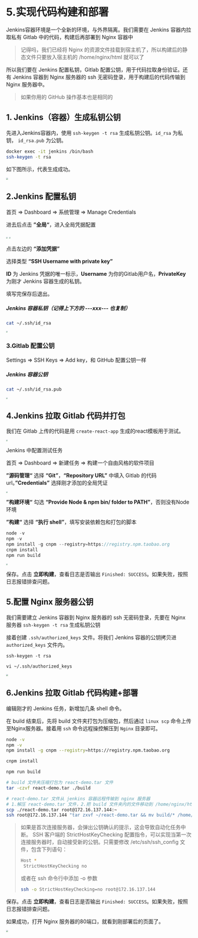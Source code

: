 # 5.实现代码构建和部署

Jenkins容器环境是一个全新的环境，与外界隔离。我们需要在 Jenkins 容器内拉取私有 Gitlab 中的代码，构建后再部署到 Nginx 容器中

> 记得吗，我们已经将 Nginx 的资源文件挂载到宿主机了，所以构建后的静态文件只要放入宿主机的 /home/nginx/html 就可以了

所以我们要在 Jenkins 配置私钥，Gitlab 配置公钥，用于代码拉取身份验证。还有 Jenkins 容器到 Nginx 服务器的 ssh 无密码登录，用于构建后的代码传输到 Nginx 服务器中。

> 如果你用的 GitHub 操作基本也是相同的



## 1. Jenkins（容器）生成私钥公钥

先进入Jenkins容器内，使用 `ssh-keygen -t rsa` 生成私钥公钥。`id_rsa` 为私钥， `id_rsa.pub` 为公钥。

```bash
docker exec -it jenkins /bin/bash
ssh-keygen -t rsa
```

如下图所示，代表生成成功。

<img src="https://zwhid.oss-cn-shenzhen.aliyuncs.com/blog/17-45-37-7VDLdI.png" style="zoom: 33%;" />



##  2.Jenkins 配置私钥

首页 => Dashboard => 系统管理 => Manage Credentials

进去后点击 **”全局“**，进入全局凭据配置

<img src="https://zwhid.oss-cn-shenzhen.aliyuncs.com/blog/20-20-02-up2OmX.png" style="zoom: 25%;" />

<img src="https://zwhid.oss-cn-shenzhen.aliyuncs.com/blog/20-32-58-VVRi4b.png" style="zoom: 25%;" />

点击左边的 **“添加凭据”**

选择类型  **“SSH Username with private key”**

**ID** 为 Jenkins 凭据的唯一标示，**Username** 为你的Gitlab用户名，**PrivateKey** 为刚才 Jenkins 容器生成的私钥。

填写完保存后退出。



##### Jenkins 容器私钥（记得上下方的 ---xxx--- 也复制）

```bash
cat ~/.ssh/id_rsa
```

<img src="https://zwhid.oss-cn-shenzhen.aliyuncs.com/blog/20-35-33-EkJopm.png" style="zoom: 25%;" />



### 3.Gitlab 配置公钥

Settings => SSH Keys => Add key，和 GitHub 配置公钥一样

##### Jenkins 容器公钥

```bash
cat ~/.ssh/id_rsa.pub
```

<img src="https://zwhid.oss-cn-shenzhen.aliyuncs.com/blog/21-17-27-exDb75.png" style="zoom:25%;" />



## 4.Jenkins 拉取 Gitlab 代码并打包

我们在 Gitlab 上传的代码是用 `create-react-app` 生成的react模板用于测试。

<img src="https://zwhid.oss-cn-shenzhen.aliyuncs.com/blog/21-32-05-RgnJ1C.png" style="zoom: 25%;" />



Jenkins 中配置测试任务

首页 => Dashboard => 新建任务 => 构建一个自由风格的软件项目

 **”源码管理“** 选择 **“Git”**，**“Repository URL”** 中填入 Gitlab 的代码url。**”Credentials”** 选择刚才添加的全局凭证

<img src="https://zwhid.oss-cn-shenzhen.aliyuncs.com/blog/21-48-14-ZRqfMb.png" style="zoom: 25%;" />

 **”构建环境“** 勾选 **“Provide Node & npm bin/ folder to PATH”**，否则没有Node环境

 **”构建“**  选择 **“执行 shell”**，填写安装依赖包和打包的脚本

```js
node -v
npm -v
npm install -g cnpm --registry=https://registry.npm.taobao.org
cnpm install
npm run build
```

<img src="https://zwhid.oss-cn-shenzhen.aliyuncs.com/blog/21-49-24-C3OX3S.png" style="zoom:25%;" />

保存。点击 **立即构建**，查看日志是否输出 `Finished: SUCCESS`。如果失败，按照日志报错排查问题。



## 5.配置 Nginx 服务器公钥

我们需要建立 Jenkins 容器到 Nginx 服务器的 ssh 无密码登录，先要在 Nginx 服务器 `ssh-keygen -t rsa` 生成私钥公钥

接着创建 `.ssh/authorized_keys` 文件。将我们 Jenkins 容器的公钥拷贝进 `authorized_keys` 文件内。

```
ssh-keygen -t rsa

vi ~/.ssh/authorized_keys
```

<img src="https://zwhid.oss-cn-shenzhen.aliyuncs.com/blog/21-45-41-dMoZYt.png" style="zoom:33%;" />

## 6.Jenkins 拉取 Gitlab 代码构建+部署

编辑刚才的 Jenkins 任务，新增加几条 shell 命令。

在  build 结束后，先将 build 文件夹打包为压缩包，然后通过 `linux scp` 命令上传至Nginx服务器。接着用 `ssh` 命令远程操控解压到 `Nginx` 目录即可。

```bash
node -v
npm -v
npm install -g cnpm --registry=https://registry.npm.taobao.org

cnpm install

npm run build

# build 文件夹压缩打包为 react-demo.tar 文件
tar -czvf react-demo.tar ./build

# react-demo.tar 文件从 jenkins 容器远程传输到 nginx 服务器
# 1.解压 react-demo.tar 文件，2.把 build 文件夹内的文件移动到 /home/nginx/html
scp ./react-demo.tar root@172.16.137.144:~
ssh root@172.16.137.144 "tar zxvf ~/react-demo.tar && mv build/* /home/nginx/html"
```

> 如果是首次连接服务器，会弹出公钥确认的提示，这会导致自动化任务中断。 SSH 客户端的 StrictHostKeyChecking 配置指令，可以实现当第一次连接服务器时，自动接受新的公钥。只需要修改 /etc/ssh/ssh_config 文件，包含下列语句：
>
> ```bash
> Host *
>  StrictHostKeyChecking no
> ```
>
> 或者在 ssh 命令行中添加 -o 参数
>
> ```bash
> ssh -o StrictHostKeyChecking=no root@172.16.137.144
> ```

保存。点击 **立即构建**，查看日志是否输出 `Finished: SUCCESS`。如果失败，按照日志报错排查问题。

如果成功，打开 Nginx 服务器的80端口，就看到刚部署后的页面了。

<img src="https://zwhid.oss-cn-shenzhen.aliyuncs.com/blog/21-47-17-A4ii7c.png" style="zoom:33%;" />